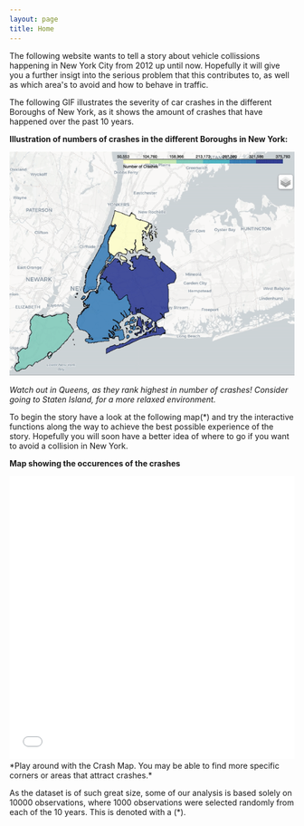 ```yaml
---
layout: page
title: Home
---
```


The following website wants to tell a story about vehicle collissions happening in New York City from 2012 up until now. Hopefully it will give you a further insigt into the serious problem that this contributes to, as well as which area's to avoid and how to behave in traffic. 


The following GIF illustrates the severity of car crashes in the different Boroughs of New York, as it shows the amount of crashes that have happened over the past 10 years. 

**Illustration of numbers of crashes in the different Boroughs in New York:**


![New York Boroughs](ny2.gif)

*Watch out in Queens, as they rank highest in number of crashes! Consider going to Staten Island, for a more relaxed environment.*

To begin the story have a look at the following map(*) and try the interactive functions along the way to achieve the best possible experience of the story. Hopefully you will soon have a better idea of where to go if you want to avoid a collision in New York.


**Map showing the occurences of the crashes** 

<iframe src="mapcluster.html"
    sandbox="allow-same-origin allow-scripts"
    width="100%"
    height="500"
    scrolling="no"
    seamless="seamless"
    frameborder="0">
</iframe>
*Play around with the Crash Map. You may be able to find more specific corners or areas that attract crashes.*








As the dataset is of such great size, some of our analysis is based solely on 10000 observations, where 1000 observations were selected randomly from each of the 10 years. This is denoted with a (*).
